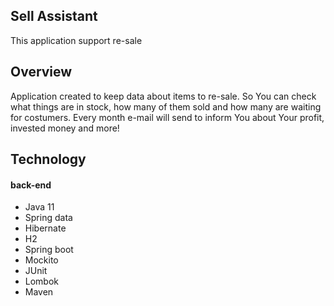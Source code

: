  Sell Assistant
-
This application support re-sale

Overview
-
Application created to keep data about items to re-sale. So You can check what things are in stock,
how many of them sold and how many are waiting
for costumers. Every month e-mail will send to inform You about Your profit, invested money and more!

Technology
-
#### back-end
* Java 11
* Spring data
* Hibernate
* H2
* Spring boot
* Mockito
* JUnit
* Lombok
* Maven
